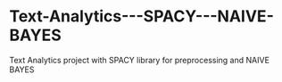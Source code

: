 # Text-Analytics---SPACY---NAIVE-BAYES
Text Analytics project with SPACY library for preprocessing and NAIVE BAYES

